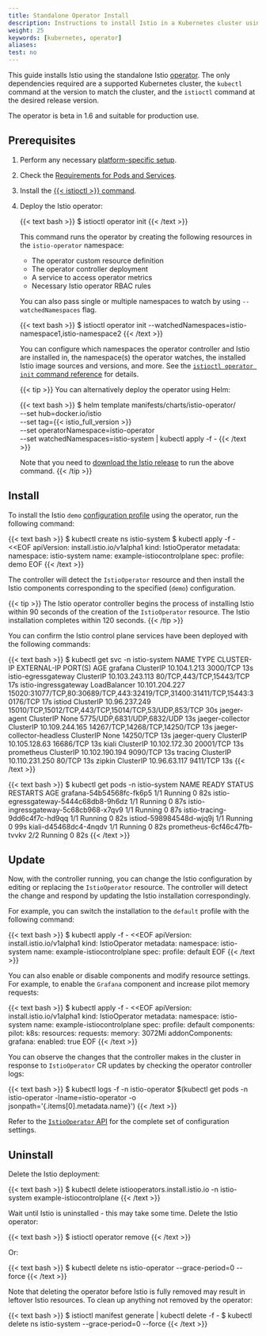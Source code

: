 ```yaml
---
title: Standalone Operator Install
description: Instructions to install Istio in a Kubernetes cluster using the Istio operator.
weight: 25
keywords: [kubernetes, operator]
aliases:
test: no
---
```


This guide installs Istio using the standalone Istio
[operator](https://kubernetes.io/docs/concepts/extend-kubernetes/operator/).
The only dependencies required are a supported Kubernetes cluster, the `kubectl` command at the version to match the cluster, and the `istioctl` command at the desired release version.

The operator is beta in 1.6 and suitable for production use.

## Prerequisites

1. Perform any necessary [platform-specific setup](/docs/setup/platform-setup/).

1. Check the [Requirements for Pods and Services](/docs/ops/deployment/requirements/).

1. Install the [{{< istioctl >}} command](/docs/ops/diagnostic-tools/istioctl/).

1. Deploy the Istio operator:

    {{< text bash >}}
    $ istioctl operator init
    {{< /text >}}

    This command runs the operator by creating the following resources in the `istio-operator` namespace:

    - The operator custom resource definition
    - The operator controller deployment
    - A service to access operator metrics
    - Necessary Istio operator RBAC rules

    You can also pass single or multiple namespaces to watch by using `--watchedNamespaces` flag.

    {{< text bash >}}
    $ istioctl operator init --watchedNamespaces=istio-namespace1,istio-namespace2
    {{< /text >}}

    You can configure which namespaces the operator controller and Istio are installed in, the namespace(s) the operator watches, the installed Istio image sources and versions, and more. See the [`istioctl operator init` command reference](/docs/reference/commands/istioctl/#istioctl-operator-init) for details.

    {{< tip >}}
    You can alternatively deploy the operator using Helm:

    {{< text bash >}}
    $ helm template manifests/charts/istio-operator/ \
      --set hub=docker.io/istio \
      --set tag={{< istio_full_version >}} \
      --set operatorNamespace=istio-operator \
      --set watchedNamespaces=istio-system | kubectl apply -f -
    {{< /text >}}

    Note that you need to [download the Istio release](/docs/setup/getting-started/#download)
    to run the above command.
    {{< /tip >}}

## Install

To install the Istio `demo` [configuration profile](/docs/setup/additional-setup/config-profiles/)
using the operator, run the following command:

{{< text bash >}}
$ kubectl create ns istio-system
$ kubectl apply -f - <<EOF
apiVersion: install.istio.io/v1alpha1
kind: IstioOperator
metadata:
  namespace: istio-system
  name: example-istiocontrolplane
spec:
  profile: demo
EOF
{{< /text >}}

The controller will detect the `IstioOperator` resource and then install the Istio
components corresponding to the specified (`demo`) configuration.

{{< tip >}}
The Istio operator controller begins the process of installing Istio within 90 seconds of
the creation of the `IstioOperator` resource. The Istio installation completes within 120
seconds.
{{< /tip >}}

You can confirm the Istio control plane services have been deployed with the following commands:

{{< text bash >}}
$ kubectl get svc -n istio-system
NAME                        TYPE           CLUSTER-IP       EXTERNAL-IP   PORT(S)                                                                      AGE
grafana                     ClusterIP      10.104.1.213     <none>        3000/TCP                                                                     13s
istio-egressgateway         ClusterIP      10.103.243.113   <none>        80/TCP,443/TCP,15443/TCP                                                     17s
istio-ingressgateway        LoadBalancer   10.101.204.227   <pending>     15020:31077/TCP,80:30689/TCP,443:32419/TCP,31400:31411/TCP,15443:30176/TCP   17s
istiod                      ClusterIP      10.96.237.249    <none>        15010/TCP,15012/TCP,443/TCP,15014/TCP,53/UDP,853/TCP                         30s
jaeger-agent                ClusterIP      None             <none>        5775/UDP,6831/UDP,6832/UDP                                                   13s
jaeger-collector            ClusterIP      10.109.244.165   <none>        14267/TCP,14268/TCP,14250/TCP                                                13s
jaeger-collector-headless   ClusterIP      None             <none>        14250/TCP                                                                    13s
jaeger-query                ClusterIP      10.105.128.63    <none>        16686/TCP                                                                    13s
kiali                       ClusterIP      10.102.172.30    <none>        20001/TCP                                                                    13s
prometheus                  ClusterIP      10.102.190.194   <none>        9090/TCP                                                                     13s
tracing                     ClusterIP      10.110.231.250   <none>        80/TCP                                                                       13s
zipkin                      ClusterIP      10.96.63.117     <none>        9411/TCP                                                                     13s
{{< /text >}}

{{< text bash >}}
$ kubectl get pods -n istio-system
NAME                                   READY   STATUS    RESTARTS   AGE
grafana-54b54568fc-fk6p5               1/1     Running   0          82s
istio-egressgateway-5444c68db8-9h6dz   1/1     Running   0          87s
istio-ingressgateway-5c68cb968-x7qv9   1/1     Running   0          87s
istio-tracing-9dd6c4f7c-hd9qq          1/1     Running   0          82s
istiod-598984548d-wjq9j                1/1     Running   0          99s
kiali-d45468dc4-4nqdv                  1/1     Running   0          82s
prometheus-6cf46c47fb-tvvkv            2/2     Running   0          82s
{{< /text >}}

## Update

Now, with the controller running, you can change the Istio configuration by editing or replacing
the `IstioOperator` resource. The controller will detect the change and respond by updating
the Istio installation correspondingly.

For example, you can switch the installation to the `default`
profile with the following command:

{{< text bash >}}
$ kubectl apply -f - <<EOF
apiVersion: install.istio.io/v1alpha1
kind: IstioOperator
metadata:
  namespace: istio-system
  name: example-istiocontrolplane
spec:
  profile: default
EOF
{{< /text >}}

You can also enable or disable components and modify resource settings.
For example, to enable the `Grafana` component and increase pilot memory requests:

{{< text bash >}}
$ kubectl apply -f - <<EOF
apiVersion: install.istio.io/v1alpha1
kind: IstioOperator
metadata:
  namespace: istio-system
  name: example-istiocontrolplane
spec:
  profile: default
  components:
    pilot:
      k8s:
        resources:
          requests:
            memory: 3072Mi
  addonComponents:
    grafana:
      enabled: true
EOF
{{< /text >}}

You can observe the changes that the controller makes in the cluster in response to `IstioOperator` CR updates by
checking the operator controller logs:

{{< text bash >}}
$ kubectl logs -f -n istio-operator $(kubectl get pods -n istio-operator -lname=istio-operator -o jsonpath='{.items[0].metadata.name}')
{{< /text >}}

Refer to the [`IstioOperator` API](/docs/reference/config/istio.operator.v1alpha1/#IstioOperatorSpec)
for the complete set of configuration settings.

## Uninstall

Delete the Istio deployment:

{{< text bash >}}
$ kubectl delete istiooperators.install.istio.io -n istio-system example-istiocontrolplane
{{< /text >}}

Wait until Istio is uninstalled - this may take some time.
Delete the Istio operator:

{{< text bash >}}
$ istioctl operator remove
{{< /text >}}

Or:

{{< text bash >}}
$ kubectl delete ns istio-operator --grace-period=0 --force
{{< /text >}}

Note that deleting the operator before Istio is fully removed may result in leftover Istio resources.
To clean up anything not removed by the operator:

{{< text bash >}}
$ istioctl manifest generate | kubectl delete -f -
$ kubectl delete ns istio-system --grace-period=0 --force
 {{< /text >}}
